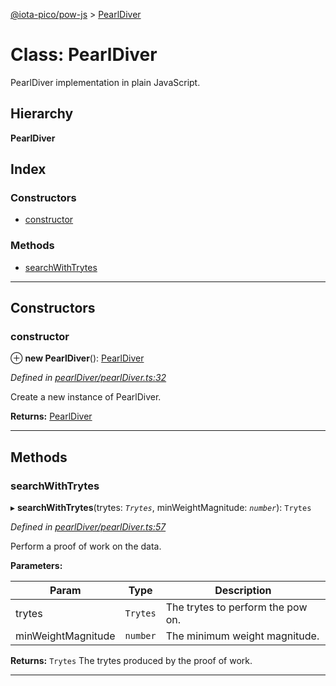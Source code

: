 [@iota-pico/pow-js](../README.md) > [PearlDiver](../classes/pearldiver.md)

# Class: PearlDiver

PearlDiver implementation in plain JavaScript.

## Hierarchy

**PearlDiver**

## Index

### Constructors

* [constructor](pearldiver.md#constructor)

### Methods

* [searchWithTrytes](pearldiver.md#searchwithtrytes)

---

## Constructors

<a id="constructor"></a>

###  constructor

⊕ **new PearlDiver**(): [PearlDiver](pearldiver.md)

*Defined in [pearlDiver/pearlDiver.ts:32](https://github.com/iota-pico/pow-js/blob/10731aa/src/pearlDiver/pearlDiver.ts#L32)*

Create a new instance of PearlDiver.

**Returns:** [PearlDiver](pearldiver.md)

___

## Methods

<a id="searchwithtrytes"></a>

###  searchWithTrytes

▸ **searchWithTrytes**(trytes: *`Trytes`*, minWeightMagnitude: *`number`*): `Trytes`

*Defined in [pearlDiver/pearlDiver.ts:57](https://github.com/iota-pico/pow-js/blob/10731aa/src/pearlDiver/pearlDiver.ts#L57)*

Perform a proof of work on the data.

**Parameters:**

| Param | Type | Description |
| ------ | ------ | ------ |
| trytes | `Trytes` |  The trytes to perform the pow on. |
| minWeightMagnitude | `number` |  The minimum weight magnitude. |

**Returns:** `Trytes`
The trytes produced by the proof of work.

___

